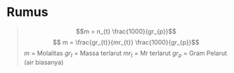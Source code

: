 # Rumus
> $$m = n_{t}  \frac{1000}{gr_{p}}$$
> $$ m = \frac{gr_{t}}{mr_{t}} \frac{1000}{gr_{p}}$$
> $m$ = Molalitas
> $gr_{t}$ = Massa terlarut
> $mr_{t}$ = Mr terlarut
> $gr_{p}$ = Gram Pelarut (air biasanya)
> 